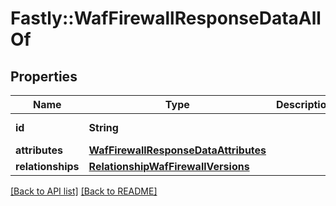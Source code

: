 # Fastly::WafFirewallResponseDataAllOf

## Properties

| Name | Type | Description | Notes |
| ---- | ---- | ----------- | ----- |
| **id** | **String** |  | [optional][readonly] |
| **attributes** | [**WafFirewallResponseDataAttributes**](WafFirewallResponseDataAttributes.md) |  | [optional] |
| **relationships** | [**RelationshipWafFirewallVersions**](RelationshipWafFirewallVersions.md) |  | [optional] |

[[Back to API list]](../../README.md#endpoints) [[Back to README]](../../README.md)

